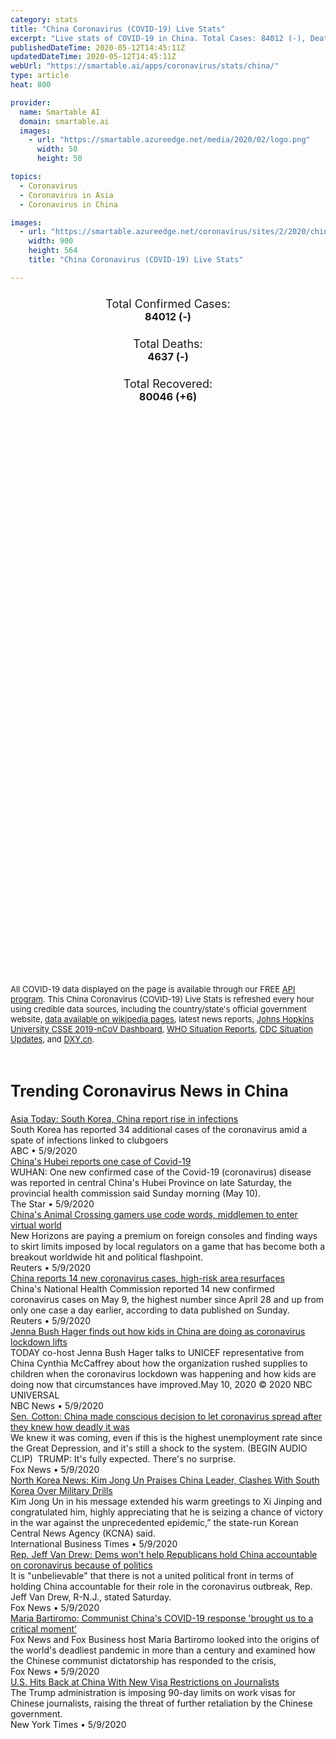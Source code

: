 ```yaml
---
category: stats
title: "China Coronavirus (COVID-19) Live Stats"
excerpt: "Live stats of COVID-19 in China. Total Cases: 84012 (-), Deaths: 4637 (-), Recoveries: 80046(+6)."
publishedDateTime: 2020-05-12T14:45:11Z
updatedDateTime: 2020-05-12T14:45:11Z
webUrl: "https://smartable.ai/apps/coronavirus/stats/china/"
type: article
heat: 800

provider:
  name: Smartable AI
  domain: smartable.ai
  images:
    - url: "https://smartable.azureedge.net/media/2020/02/logo.png"
      width: 50
      height: 50

topics:
  - Coronavirus
  - Coronavirus in Asia
  - Coronavirus in China

images:
  - url: "https://smartable.azureedge.net/coronavirus/sites/2/2020/china.jpg"
    width: 900
    height: 564
    title: "China Coronavirus (COVID-19) Live Stats"

---
```

<div class="total-stats" style="text-align: center;">
    <h3>
	    <div style="font-size: 18px; font-weight: 400;">Total Confirmed Cases:</div>
	    84012 (-)
    </h3>
    <h3>
	    <div style="font-size: 18px; font-weight: 400;">Total Deaths:</div>
	    4637 (-)
    </h3>
    <h3>
	    <div style="font-size: 18px; font-weight: 400;">Total Recovered:</div>
	    80046 (<span class='green'>+6</span>)
    </h3>
</div>

<script type="text/javascript" src="https://www.gstatic.com/charts/loader.js"></script>

<div id="time_series_chart" style="width: 100%; height: 400px;"></div>
<script type="text/javascript">
  google.charts.load('current', {'packages':['corechart']});
  google.charts.setOnLoadCallback(drawChart);
  function drawChart() {
    var data = google.visualization.arrayToDataTable([
      ['Date', 'Total Cases', 'Total Deaths', 'Total Recovered'],
      ['1/22/2020', 548, 17, 28],['1/23/2020', 643, 18, 30],['1/24/2020', 920, 26, 36],['1/25/2020', 1406, 42, 39],['1/26/2020', 2075, 56, 49],['1/27/2020', 2877, 82, 58],['1/28/2020', 5509, 131, 101],['1/29/2020', 6087, 133, 120],['1/30/2020', 8141, 171, 135],['1/31/2020', 9802, 213, 214],['2/1/2020', 11891, 259, 275],['2/2/2020', 16630, 361, 462],['2/3/2020', 19716, 425, 614],['2/4/2020', 23707, 491, 843],['2/5/2020', 27440, 563, 1112],['2/6/2020', 30587, 633, 1477],['2/7/2020', 34110, 718, 1999],['2/8/2020', 36814, 805, 2594],['2/9/2020', 39829, 905, 3219],['2/10/2020', 42354, 1012, 3916],['2/11/2020', 44386, 1112, 4636],['2/12/2020', 44759, 1117, 5083],['2/13/2020', 59895, 1369, 6217],['2/14/2020', 66358, 1521, 7973],['2/15/2020', 68413, 1663, 9298],['2/16/2020', 70513, 1766, 10755],['2/17/2020', 72434, 1864, 12462],['2/18/2020', 74211, 2003, 14206],['2/19/2020', 74619, 2116, 15962],['2/20/2020', 75077, 2238, 18013],['2/21/2020', 75550, 2238, 18704],['2/22/2020', 77001, 2443, 22699],['2/23/2020', 77022, 2445, 23187],['2/24/2020', 77241, 2595, 25015],['2/25/2020', 77754, 2665, 27676],['2/26/2020', 78166, 2717, 30084],['2/27/2020', 78600, 2746, 32930],['2/28/2020', 78928, 2790, 36329],['2/29/2020', 79356, 2837, 39320],['3/1/2020', 79932, 2872, 42162],['3/2/2020', 80136, 2914, 44854],['3/3/2020', 80261, 2947, 47450],['3/4/2020', 80386, 2983, 50001],['3/5/2020', 80537, 3015, 52292],['3/6/2020', 80690, 3044, 53944],['3/7/2020', 80770, 3072, 55539],['3/8/2020', 80823, 3100, 57388],['3/9/2020', 80860, 3123, 58804],['3/10/2020', 80887, 3139, 60181],['3/11/2020', 80921, 3161, 61644],['3/12/2020', 80935, 3173, 62911],['3/13/2020', 80972, 3193, 65634],['3/14/2020', 80996, 3203, 67004],['3/15/2020', 81020, 3217, 67843],['3/16/2020', 81051, 3230, 68777],['3/17/2020', 81088, 3241, 69717],['3/18/2020', 81140, 3249, 70529],['3/19/2020', 81200, 3252, 71262],['3/20/2020', 81287, 3259, 71854],['3/21/2020', 81349, 3265, 72360],['3/22/2020', 81440, 3274, 72815],['3/23/2020', 81515, 3274, 72822],['3/24/2020', 81596, 3281, 73275],['3/25/2020', 81728, 3291, 74167],['3/26/2020', 81785, 3291, 74175],['3/27/2020', 81947, 3299, 75092],['3/28/2020', 82057, 3304, 75570],['3/29/2020', 82153, 3308, 75898],['3/30/2020', 82241, 3309, 76188],['3/31/2020', 82295, 3310, 76200],['4/1/2020', 82395, 3316, 76420],['4/2/2020', 82431, 3316, 76427],['4/3/2020', 82475, 3316, 76446],['4/4/2020', 82494, 3316, 76446],['4/5/2020', 82523, 3316, 76479],['4/6/2020', 82547, 3316, 76489],['4/7/2020', 82568, 3316, 76509],['4/8/2020', 82594, 3316, 76537],['4/9/2020', 82607, 3316, 76566],['4/10/2020', 83004, 3343, 77844],['4/11/2020', 83097, 3343, 77921],['4/12/2020', 83136, 3343, 77956],['4/13/2020', 83303, 3345, 78148],['4/14/2020', 83352, 3346, 78265],['4/15/2020', 83402, 3346, 78370],['4/16/2020', 83754, 4636, 78472],['4/17/2020', 83785, 4636, 78540],['4/18/2020', 83804, 4636, 78594],['4/19/2020', 83818, 4636, 78647],['4/20/2020', 83850, 4636, 78715],['4/21/2020', 83865, 4636, 78758],['4/22/2020', 83877, 4636, 78818],['4/23/2020', 83885, 4636, 78869],['4/24/2020', 83886, 4636, 78909],['4/25/2020', 83910, 4636, 79023],['4/26/2020', 83913, 4637, 79113],['4/27/2020', 83939, 4637, 79223],['4/28/2020', 83941, 4637, 79271],['4/29/2020', 83945, 4637, 79310],['4/30/2020', 83957, 4637, 79359],['5/1/2020', 83958, 4637, 79388],['5/2/2020', 83960, 4637, 79423],['5/3/2020', 83965, 4637, 79520],['5/4/2020', 83967, 4637, 79628],['5/5/2020', 83969, 4637, 79706],['5/6/2020', 83971, 4637, 79770],['5/7/2020', 83977, 4637, 79818],['5/8/2020', 83977, 4637, 79834],['5/9/2020', 83992, 4637, 79970],['5/10/2020', 84011, 4637, 80008],['5/11/2020', 84012, 4637, 80040],['5/12/2020', 84012, 4637, 80046],
    ]);
    var options = {
      curveType: 'none',
      chartArea: {'width': '80%', 'height': '80%'},
      legend: { position: 'top' },
      lineWidth: 5,
      colors: ['#f60109', '#444444', '#81B71F']
    };
    var chart = new google.visualization.LineChart(document.getElementById('time_series_chart'));
    chart.draw(data, options);
  }
</script>

<div id="geo_chart" style="width: 100%; height: 500px;"></div>
<script type="text/javascript">
  google.charts.load('current', {
    'packages':['geochart'],
    'mapsApiKey': 'AIzaSyDk1HhVhLaveyKrUhhHZ5YwzIpEcbdal6U'
  });
  google.charts.setOnLoadCallback(drawRegionsMap);
  function drawRegionsMap() {
    var data = google.visualization.arrayToDataTable([
      ['Location', 'Total Cases', 'Total Deaths'],
      ["Anhui Sheng", 991, 6],["Beijing Shi", 593, 9],["Chongqing Shi", 579, 6],["Fujian Sheng", 356, 1],["Gansu Sheng", 139, 2],["Guangdong Sheng", 1589, 8],["Guangxi", 254, 2],["Guizhou Sheng", 147, 2],["Hainan Sheng", 168, 6],["Hebei Sheng", 328, 6],["Heilongjiang Sheng", 945, 13],["Henan Sheng", 1276, 22],["Hong Kong SAR", 1048, 4],["Hubei Sheng", 68134, 4512],["Hunan Sheng", 1019, 4],["Jiangsu Sheng", 653, 0],["Jiangxi Sheng", 937, 1],["Jilin Sheng", 127, 1],["Liaoning Sheng", 147, 2],["Macao SAR", 45, 0],["Nei Mongol", 209, 1],["Ningxia", 75, 0],["Qinghai Sheng", 18, 0],["Shaanxi Sheng", 308, 3],["Shandong Sheng", 788, 7],["Shanghai Shi", 659, 7],["Shanxi Sheng", 198, 0],["Sichuan Sheng", 561, 3],["Tianjin Shi", 191, 3],["Xinjiang", 76, 3],["Xizang", 1, 0],["Yunnan Sheng", 185, 2],["Zhejiang Sheng", 1268, 1],
    ]);
    var options = {
      backgroundColor: {fill:'transparent',stroke:'#FFF' ,strokeWidth:0 }, 
      region: 'CN', 
      resolution: 'provinces',
      colorAxis: {
          colors: ['#ED9CA1', '#f60109', '#7A0109']
      }
    };
    var chart = new google.visualization.GeoChart(document.getElementById('geo_chart'));
    chart.draw(data, options);
  };
</script>

<div id="geo_table"></div>
<script type="text/javascript">
  google.charts.load('current', {'packages':['table']});
  google.charts.setOnLoadCallback(drawTable);
  function drawTable() {
    var data = new google.visualization.DataTable();
    data.addColumn('string', 'Location');
    data.addColumn('number', 'Total Cases');
    data.addColumn('number', 'New Cases');
    data.addColumn('number', 'Active Cases');
    data.addColumn('number', 'Total Deaths');
    data.addColumn('number', 'New Deaths');
    data.addColumn('number', 'Total Recovered');
    data.addRows([
      [{v:"Anhui Sheng", f:"Anhui Sheng"}, 991, 0, 0, 6, 0, 985],[{v:"Beijing Shi", f:"<a href='https://smartable.ai/apps/coronavirus/stats/china-beijing/'>Beijing Shi</a>"}, 593, 0, 13, 9, 0, 571],[{v:"Chongqing Shi", f:"Chongqing Shi"}, 579, 0, 0, 6, 0, 573],[{v:"Fujian Sheng", f:"Fujian Sheng"}, 356, 0, 1, 1, 0, 354],[{v:"Gansu Sheng", f:"Gansu Sheng"}, 139, 0, 0, 2, 0, 137],[{v:"Guangdong Sheng", f:"<a href='https://smartable.ai/apps/coronavirus/stats/china-guangdong/'>Guangdong Sheng</a>"}, 1589, 0, 1, 8, 0, 1580],[{v:"Guangxi", f:"Guangxi"}, 254, 0, 0, 2, 0, 252],[{v:"Guizhou Sheng", f:"Guizhou Sheng"}, 147, 0, 0, 2, 0, 145],[{v:"Hainan Sheng", f:"Hainan Sheng"}, 168, 0, 0, 6, 0, 162],[{v:"Hebei Sheng", f:"Hebei Sheng"}, 328, 0, 1, 6, 0, 321],[{v:"Heilongjiang Sheng", f:"Heilongjiang Sheng"}, 945, 0, 8, 13, 0, 924],[{v:"Henan Sheng", f:"Henan Sheng"}, 1276, 0, 0, 22, 0, 1254],[{v:"Hong Kong SAR", f:"<a href='https://smartable.ai/apps/coronavirus/stats/china-hongkong/'>Hong Kong SAR</a>"}, 1048, 0, 53, 4, 0, 991],[{v:"Hubei Sheng", f:"<a href='https://smartable.ai/apps/coronavirus/stats/china-hubei/'>Hubei Sheng</a>"}, 68134, 0, 0, 4512, 0, 64452],[{v:"Hunan Sheng", f:"Hunan Sheng"}, 1019, 0, 0, 4, 0, 1015],[{v:"Jiangsu Sheng", f:"Jiangsu Sheng"}, 653, 0, 0, 0, 0, 653],[{v:"Jiangxi Sheng", f:"Jiangxi Sheng"}, 937, 0, 0, 1, 0, 936],[{v:"Jilin Sheng", f:"Jilin Sheng"}, 127, 0, 21, 1, 0, 105],[{v:"Liaoning Sheng", f:"Liaoning Sheng"}, 147, 0, 1, 2, 0, 144],[{v:"Macao SAR", f:"Macao SAR"}, 45, 0, 3, 0, 0, 42],[{v:"Nei Mongol", f:"Nei Mongol"}, 209, 0, 20, 1, 0, 188],[{v:"Ningxia", f:"Ningxia"}, 75, 0, 0, 0, 0, 75],[{v:"Qinghai Sheng", f:"Qinghai Sheng"}, 18, 0, 0, 0, 0, 18],[{v:"Shaanxi Sheng", f:"Shaanxi Sheng"}, 308, 0, 9, 3, 0, 296],[{v:"Shandong Sheng", f:"Shandong Sheng"}, 788, 0, 4, 7, 0, 777],[{v:"Shanghai Shi", f:"<a href='https://smartable.ai/apps/coronavirus/stats/china-shanghai/'>Shanghai Shi</a>"}, 659, 0, 21, 7, 0, 631],[{v:"Shanxi Sheng", f:"Shanxi Sheng"}, 198, 0, 1, 0, 0, 197],[{v:"Sichuan Sheng", f:"Sichuan Sheng"}, 561, 0, 0, 3, 0, 558],[{v:"Tianjin Shi", f:"Tianjin Shi"}, 191, 0, 2, 3, 0, 186],[{v:"Xinjiang", f:"Xinjiang"}, 76, 0, 0, 3, 0, 73],[{v:"Xizang", f:"Xizang"}, 1, 0, 0, 0, 0, 1],[{v:"Yunnan Sheng", f:"Yunnan Sheng"}, 185, 0, 0, 2, 0, 183],[{v:"Zhejiang Sheng", f:"Zhejiang Sheng"}, 1268, 0, 0, 1, 0, 1267],
    ]);
    data.setProperty(0, 0, 'style', 'min-width:100px');
    var table = new google.visualization.Table(document.getElementById('geo_table'));
    table.draw(data, {allowHtml: true, sortColumn: 2, sortAscending: false, width: '660px', height: '100%'});
  }
</script>

<span style="font-size: 13px">All COVID-19 data displayed on the page is available through our FREE <a href="https://developer.smartable.ai">API program</a>. This China Coronavirus (COVID-19) Live Stats is refreshed every hour using credible data sources, including the country/state's official government website, <a href="https://en.wikipedia.org/wiki/2019%E2%80%9320_coronavirus_pandemic" target="_blank">data available on wikipedia pages</a>, latest news reports, <a href="https://systems.jhu.edu/research/public-health/ncov/" target="_blank">Johns Hopkins University CSSE 2019-nCoV Dashboard</a>, <a href="https://www.who.int/emergencies/diseases/novel-coronavirus-2019/situation-reports" target="_blank">WHO Situation Reports</a>, <a href="https://www.cdc.gov/coronavirus/2019-ncov/index.html" target="_blank">CDC Situation Updates</a>, and <a href="https://ncov.dxy.cn/ncovh5/view/pneumonia" target="_blank">DXY.cn</a>.</span>


<h2 id="news" class="center" style="margin-top: 60px; font-size: 25px;">Trending Coronavirus News in China</h2>
<div class="row">
<div class="col-md-6 col-sm-12">
  <div class="content-card">
	<a href="https://abcnews.go.com/Health/wireStory/asia-today-south-korea-china-report-rise-infections-70601425"><div class="card-image" style="background-image: url(https://s.abcnews.com/images/Health/WireAP_f55b8e15c6aa41649bd791bbb67ce260_16x9_992.jpg)"></div></a>
	<div class="content">
		<div class="card-title"><a href="https://abcnews.go.com/Health/wireStory/asia-today-south-korea-china-report-rise-infections-70601425">Asia Today: South Korea, China report rise in infections</a></div>
		<div class="card-excerpt">South Korea has reported 34 additional cases of the coronavirus amid a spate of infections linked to clubgoers</div>
		<div class="card-meta">
			<span class="card-provider">ABC</span> • <span class="card-date">5/9/2020</span>
		</div>
	</div>
  </div>
</div>
<div class="col-md-6 col-sm-12">
  <div class="content-card">
	<a href="https://www.thestar.com.my/news/regional/2020/05/10/china039s-hubei-reports-one-case-of-covid-19"><div class="card-image" style="background-image: url(https://apicms.thestar.com.my/uploads/images/2020/05/10/675838.jpg)"></div></a>
	<div class="content">
		<div class="card-title"><a href="https://www.thestar.com.my/news/regional/2020/05/10/china039s-hubei-reports-one-case-of-covid-19">China's Hubei reports one case of Covid-19</a></div>
		<div class="card-excerpt">WUHAN: One new confirmed case of the Covid-19 (coronavirus) disease was reported in central China's Hubei Province on late Saturday, the provincial health commission said Sunday morning (May 10).</div>
		<div class="card-meta">
			<span class="card-provider">The Star</span> • <span class="card-date">5/9/2020</span>
		</div>
	</div>
  </div>
</div>
<div class="col-md-6 col-sm-12">
  <div class="content-card">
	<a href="https://www.reuters.com/article/us-nintendo-china-idUSKBN22M01G"><div class="card-image" style="background-image: url(https://s2.reutersmedia.net/resources/r/?m=02&d=20200510&t=2&i=1518071878&w=&fh=545px&fw=&ll=&pl=&sq=&r=LYNXMPEG4901F)"></div></a>
	<div class="content">
		<div class="card-title"><a href="https://www.reuters.com/article/us-nintendo-china-idUSKBN22M01G">China's Animal Crossing gamers use code words, middlemen to enter virtual world</a></div>
		<div class="card-excerpt">New Horizons are paying a premium on foreign consoles and finding ways to skirt limits imposed by local regulators on a game that has become both a breakout worldwide hit and political flashpoint.</div>
		<div class="card-meta">
			<span class="card-provider">Reuters</span> • <span class="card-date">5/9/2020</span>
		</div>
	</div>
  </div>
</div>
<div class="col-md-6 col-sm-12">
  <div class="content-card">
	<a href="https://www.reuters.com/article/us-health-coronavirus-china-idUSKBN22M00V"><div class="card-image" style="background-image: url(https://s1.reutersmedia.net/resources/r/?m=02&d=20200510&t=2&i=1518071163&w=&fh=545px&fw=&ll=&pl=&sq=&r=LYNXMPEG49011)"></div></a>
	<div class="content">
		<div class="card-title"><a href="https://www.reuters.com/article/us-health-coronavirus-china-idUSKBN22M00V">China reports 14 new coronavirus cases, high-risk area resurfaces</a></div>
		<div class="card-excerpt">China's National Health Commission reported 14 new confirmed coronavirus cases on May 9, the highest number since April 28 and up from only one case a day earlier, according to data published on Sunday.</div>
		<div class="card-meta">
			<span class="card-provider">Reuters</span> • <span class="card-date">5/9/2020</span>
		</div>
	</div>
  </div>
</div>
<div class="col-md-6 col-sm-12">
  <div class="content-card">
	<a href="https://www.nbcnews.com/video/jenna-bush-hager-finds-out-how-kids-in-china-are-doing-as-coronavirus-lockdown-lifts-83259461686"><div class="card-image" style="background-image: url(https://media11.s-nbcnews.com/j/MSNBC/Components/Video/202005/f_unicef_jenna_bush_hager_200509_1920x1080.nbcnews-fp-1200-630.jpg)"></div></a>
	<div class="content">
		<div class="card-title"><a href="https://www.nbcnews.com/video/jenna-bush-hager-finds-out-how-kids-in-china-are-doing-as-coronavirus-lockdown-lifts-83259461686">Jenna Bush Hager finds out how kids in China are doing as coronavirus lockdown lifts</a></div>
		<div class="card-excerpt">TODAY co-host Jenna Bush Hager talks to UNICEF representative from China Cynthia McCaffrey about how the organization rushed supplies to children when the coronavirus lockdown was happening and how kids are doing now that circumstances have improved.May 10, 2020 © 2020 NBC UNIVERSAL</div>
		<div class="card-meta">
			<span class="card-provider">NBC News</span> • <span class="card-date">5/9/2020</span>
		</div>
	</div>
  </div>
</div>
<div class="col-md-6 col-sm-12">
  <div class="content-card">
	<a href="https://www.foxnews.com/transcript/sen-cotton-china-made-conscious-decision-to-let-coronavirus-spread-after-they-knew-how-deadly-it-was"><div class="card-image" style="background-image: url(https://cf-images.us-east-1.prod.boltdns.net/v1/static/694940094001/f33c1360-73c1-4973-b722-e3ab9b105a85/a7aacdd9-9f68-438f-b8d7-63cdb0737d8e/1280x720/match/image.jpg)"></div></a>
	<div class="content">
		<div class="card-title"><a href="https://www.foxnews.com/transcript/sen-cotton-china-made-conscious-decision-to-let-coronavirus-spread-after-they-knew-how-deadly-it-was">Sen. Cotton: China made conscious decision to let coronavirus spread after they knew how deadly it was</a></div>
		<div class="card-excerpt">We knew it was coming, even if this is the highest unemployment rate since the Great Depression, and it's still a shock to the system. (BEGIN AUDIO CLIP)  TRUMP: It's fully expected. There's no surprise.</div>
		<div class="card-meta">
			<span class="card-provider">Fox News</span> • <span class="card-date">5/9/2020</span>
		</div>
	</div>
  </div>
</div>
<div class="col-md-6 col-sm-12">
  <div class="content-card">
	<a href="https://www.ibtimes.com/north-korea-news-kim-jong-un-praises-china-leader-clashes-south-korea-over-military-2973398"><div class="card-image" style="background-image: url(https://s1.ibtimes.com/sites/www.ibtimes.com/files/styles/full/public/2020/04/14/the-latest-test-comes-a-day-before-north.jpg)"></div></a>
	<div class="content">
		<div class="card-title"><a href="https://www.ibtimes.com/north-korea-news-kim-jong-un-praises-china-leader-clashes-south-korea-over-military-2973398">North Korea News: Kim Jong Un Praises China Leader, Clashes With South Korea Over Military Drills</a></div>
		<div class="card-excerpt">Kim Jong Un in his message extended his warm greetings to Xi Jinping and congratulated him, highly appreciating that he is seizing a chance of victory in the war against the unprecedented epidemic,” the state-run Korean Central News Agency (KCNA) said.</div>
		<div class="card-meta">
			<span class="card-provider">International Business Times</span> • <span class="card-date">5/9/2020</span>
		</div>
	</div>
  </div>
</div>
<div class="col-md-6 col-sm-12">
  <div class="content-card">
	<a href="https://www.foxnews.com/media/jeff-van-drew-china-coronavirus-democrats-house-politics"><div class="card-image" style="background-image: url(https://static.foxnews.com/foxnews.com/content/uploads/2020/05/JEFF.jpg)"></div></a>
	<div class="content">
		<div class="card-title"><a href="https://www.foxnews.com/media/jeff-van-drew-china-coronavirus-democrats-house-politics">Rep. Jeff Van Drew: Dems won't help Republicans hold China accountable on coronavirus because of politics</a></div>
		<div class="card-excerpt">It is "unbelievable" that there is not a united political front in terms of holding China accountable for their role in the coronavirus outbreak, Rep. Jeff Van Drew, R-N.J., stated Saturday.</div>
		<div class="card-meta">
			<span class="card-provider">Fox News</span> • <span class="card-date">5/9/2020</span>
		</div>
	</div>
  </div>
</div>
<div class="col-md-6 col-sm-12">
  <div class="content-card">
	<a href="https://www.foxnews.com/media/coronavirus-china-maria-bartiromo-fox-nation"><div class="card-image" style="background-image: url(https://cf-images.us-east-1.prod.boltdns.net/v1/static/694940094001/e2aca2ed-9139-4353-95fa-2cf689e07d85/39b2a7cc-7842-45eb-b509-ffaa09db1a3d/1280x720/match/image.jpg)"></div></a>
	<div class="content">
		<div class="card-title"><a href="https://www.foxnews.com/media/coronavirus-china-maria-bartiromo-fox-nation">Maria Bartiromo: Communist China's COVID-19 response 'brought us to a critical moment'</a></div>
		<div class="card-excerpt">Fox News and Fox Business host Maria Bartiromo looked into the origins of the world's deadliest pandemic in more than a century and examined how the Chinese communist dictatorship has responded to the crisis,</div>
		<div class="card-meta">
			<span class="card-provider">Fox News</span> • <span class="card-date">5/9/2020</span>
		</div>
	</div>
  </div>
</div>
<div class="col-md-6 col-sm-12">
  <div class="content-card">
	<a href="https://www.nytimes.com/2020/05/09/us/politics/china-journalists-us-visa-crackdown.html"><div class="card-image" style="background-image: url(https://static01.nyt.com/images/2020/05/09/world/09china-journalists01/09china-journalists01-facebookJumbo.jpg)"></div></a>
	<div class="content">
		<div class="card-title"><a href="https://www.nytimes.com/2020/05/09/us/politics/china-journalists-us-visa-crackdown.html">U.S. Hits Back at China With New Visa Restrictions on Journalists</a></div>
		<div class="card-excerpt">The Trump administration is imposing 90-day limits on work visas for Chinese journalists, raising the threat of further retaliation by the Chinese government.</div>
		<div class="card-meta">
			<span class="card-provider">New York Times</span> • <span class="card-date">5/9/2020</span>
		</div>
	</div>
  </div>
</div>

</div>

